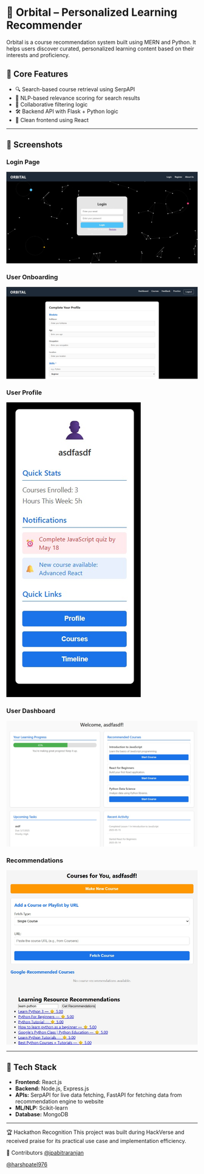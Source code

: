 # 🚀 Orbital – Personalized Learning Recommender

Orbital is a course recommendation system built using MERN and Python. It helps users discover curated, personalized learning content based on their interests and proficiency.

## 🧠 Core Features

- 🔍 Search-based course retrieval using SerpAPI
- 📝 NLP-based relevance scoring for search results
- 🤖 Collaborative filtering logic
- 🛠️ Backend API with Flask + Python logic
- 📱 Clean frontend using React

---

## 🎥 Screenshots

### Login Page
![Loging Page](images/login.jpg)

### User Onboarding
![Form for user to fill details](images/onboarding.jpg)

### User Profile
![Profile](images/profile.jpg)

### User Dashboard
![Dashboard](images/dashboard.jpg)

### Recommendations
![Results](images/rank.jpg)

---

## 🔧 Tech Stack

- **Frontend:** React.js
- **Backend:** Node.js, Express.js
- **APIs:** SerpAPI for live data fetching, FastAPI for fetching data from recommendation engine to website
- **ML/NLP:** Scikit-learn
- **Database:** MongoDB

---

🏆 Hackathon Recognition
This project was built during HackVerse and received praise for its practical use case and implementation efficiency.

🤝 Contributors
[@jpabitraranjan](https://github.com/jpabitraranjan)

[@harshpatel976](https://github.com/harshpatel976)
